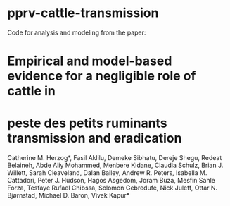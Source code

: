 # pprv-cattle-transmission

Code for analysis and modeling from the paper:

# Empirical and model-based evidence for a negligible role of cattle in 
# peste des petits ruminants transmission and eradication

Catherine M. Herzog*, Fasil Aklilu, Demeke Sibhatu, Dereje Shegu, 
Redeat Belaineh, Abde Aliy Mohammed, Menbere Kidane,  Claudia Schulz,
Brian J. Willett, Sarah Cleaveland, Dalan Bailey, Andrew R. Peters, 
Isabella M. Cattadori, Peter J. Hudson, Hagos Asgedom, Joram Buza, 
Mesfin Sahle Forza, Tesfaye Rufael Chibssa, Solomon Gebredufe, Nick Juleff, 
Ottar N. Bjørnstad, Michael D. Baron, Vivek Kapur*

